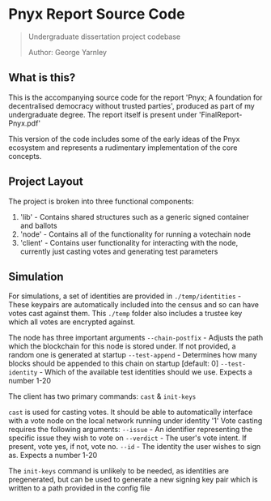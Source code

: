 # Pnyx Report Source Code
> Undergraduate dissertation project codebase
> 
> Author: George Yarnley

## What is this?
This is the accompanying source code for the report 'Pnyx; A foundation for decentralised democracy without trusted parties', produced as part of my undergraduate degree. The report itself is present under 'FinalReport-Pnyx.pdf'

This version of the code includes some of the early ideas of the Pnyx ecosystem and represents a rudimentary implementation of the core concepts.

## Project Layout
The project is broken into three functional components:
1. 'lib' - Contains shared structures such as a generic signed container and ballots
2. 'node' - Contains all of the functionality for running a votechain node
3. 'client' - Contains user functionality for interacting with the node, currently just casting votes and generating test parameters

## Simulation
For simulations, a set of identities are provided in `./temp/identities` - These keypairs are automatically included into the census and so can have votes cast against them. This `./temp` folder also includes a trustee key which all votes are encrypted against.

The node has three important arguments
`--chain-postfix` - Adjusts the path which the blockchain for this node is stored under. If not provided, a random one is generated at startup
`--test-append` - Determines how many blocks should be appended to this chain on startup [default: 0]
`--test-identity` - Which of the available test identities should we use. Expects a number 1-20

The client has two primary commands: `cast` & `init-keys`

`cast` is used for casting votes. It should be able to automatically interface with a vote node on the local network running under identity '1'
Vote casting requires the following arguments:
`--issue` - An identifier representing the specific issue they wish to vote on
`--verdict` - The user's vote intent. If present, vote yes, if not, vote no.
`--id` - The identity the user wishes to sign as. Expects a number 1-20

The `init-keys` command is unlikely to be needed, as identities are pregenerated, but can be used to generate a new signing key pair which is written to a path provided in the config file